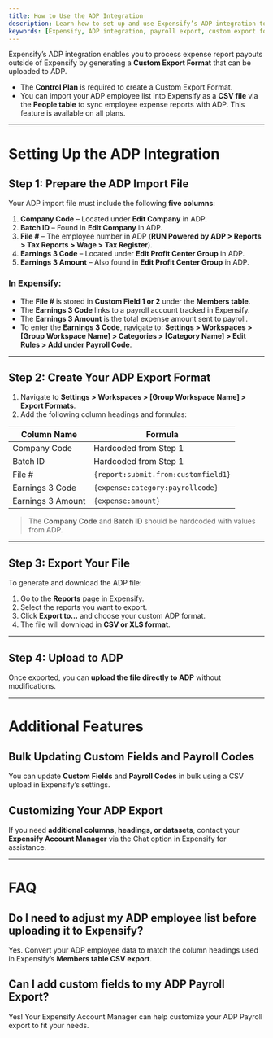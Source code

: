 ```yaml
---
title: How to Use the ADP Integration
description: Learn how to set up and use Expensify’s ADP integration to export and process expense report payouts seamlessly with ADP.
keywords: [Expensify, ADP integration, payroll export, custom export format, expense reports, bulk update]
---
```


Expensify’s ADP integration enables you to process expense report payouts outside of Expensify by generating a **Custom Export Format** that can be uploaded to ADP.

- The **Control Plan** is required to create a Custom Export Format.
- You can import your ADP employee list into Expensify as a **CSV file** via the **People table** to sync employee expense reports with ADP. This feature is available on all plans.

---

# Setting Up the ADP Integration

## Step 1: Prepare the ADP Import File
Your ADP import file must include the following **five columns**:

1. **Company Code** – Located under **Edit Company** in ADP.
2. **Batch ID** – Found in **Edit Company** in ADP.
3. **File #** – The employee number in ADP (**RUN Powered by ADP > Reports > Tax Reports > Wage > Tax Register**).
4. **Earnings 3 Code** – Located under **Edit Profit Center Group** in ADP.
5. **Earnings 3 Amount** – Also found in **Edit Profit Center Group** in ADP.

### In Expensify:
- The **File #** is stored in **Custom Field 1 or 2** under the **Members table**.
- The **Earnings 3 Code** links to a payroll account tracked in Expensify.
- The **Earnings 3 Amount** is the total expense amount sent to payroll.
- To enter the **Earnings 3 Code**, navigate to:
  **Settings > Workspaces > [Group Workspace Name] > Categories > [Category Name] > Edit Rules > Add under Payroll Code**.

---

## Step 2: Create Your ADP Export Format
1. Navigate to **Settings > Workspaces > [Group Workspace Name] > Export Formats**.
2. Add the following column headings and formulas:

| Column Name         | Formula                                   |
|---------------------|------------------------------------------|
| Company Code       | Hardcoded from Step 1                    |
| Batch ID          | Hardcoded from Step 1                    |
| File #           | `{report:submit.from:customfield1}`       |
| Earnings 3 Code  | `{expense:category:payrollcode}`         |
| Earnings 3 Amount| `{expense:amount}`                       |

> The **Company Code** and **Batch ID** should be hardcoded with values from ADP.

---

## Step 3: Export Your File
To generate and download the ADP file:

1. Go to the **Reports** page in Expensify.
2. Select the reports you want to export.
3. Click **Export to...** and choose your custom ADP format.
4. The file will download in **CSV or XLS format**.

---

## Step 4: Upload to ADP
Once exported, you can **upload the file directly to ADP** without modifications.

---

# Additional Features

## Bulk Updating Custom Fields and Payroll Codes
You can update **Custom Fields** and **Payroll Codes** in bulk using a CSV upload in Expensify’s settings.

## Customizing Your ADP Export
If you need **additional columns, headings, or datasets**, contact your **Expensify Account Manager** via the Chat option in Expensify for assistance.

---

# FAQ

## Do I need to adjust my ADP employee list before uploading it to Expensify?
Yes. Convert your ADP employee data to match the column headings used in Expensify’s **Members table CSV export**.

## Can I add custom fields to my ADP Payroll Export?
Yes! Your Expensify Account Manager can help customize your ADP Payroll export to fit your needs.

